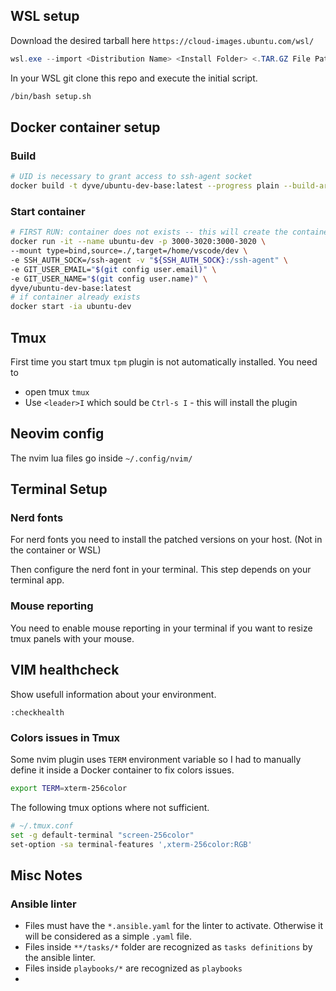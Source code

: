 ## WSL setup 

Download the desired tarball here `https://cloud-images.ubuntu.com/wsl/` 

```powershell
wsl.exe --import <Distribution Name> <Install Folder> <.TAR.GZ File Path>
```

In your WSL git clone this repo and execute the initial script. 

```bash
/bin/bash setup.sh
```

## Docker container setup

### Build 

```bash
# UID is necessary to grant access to ssh-agent socket
docker build -t dyve/ubuntu-dev-base:latest --progress plain --build-arg "UID=${UID}" --file ./Docker/Dockerfile.ubuntu-dev-base .
```

### Start container 

```bash
# FIRST RUN: container does not exists -- this will create the container
docker run -it --name ubuntu-dev -p 3000-3020:3000-3020 \
--mount type=bind,source=./,target=/home/vscode/dev \
-e SSH_AUTH_SOCK=/ssh-agent -v "${SSH_AUTH_SOCK}:/ssh-agent" \
-e GIT_USER_EMAIL="$(git config user.email)" \
-e GIT_USER_NAME="$(git config user.name)" \
dyve/ubuntu-dev-base:latest
# if container already exists 
docker start -ia ubuntu-dev
```
 
## Tmux

First time you start tmux `tpm` plugin is not automatically installed. You need to 
- open tmux `tmux`
- Use `<leader>I` which sould be `Ctrl-s I` - this will install the plugin

## Neovim config

The nvim lua files go inside `~/.config/nvim/` 

## Terminal Setup

### Nerd fonts

For nerd fonts you need to install the patched versions on your host. (Not in the container or WSL)

Then configure the nerd font in your terminal. This step depends on your terminal app. 

### Mouse reporting

You need to enable mouse reporting in your terminal if you want to resize tmux panels with your mouse.


## VIM healthcheck

Show usefull information about your environment.

```vimcmd
:checkhealth
```

### Colors issues in Tmux

Some nvim plugin uses `TERM` environment variable so I had to manually define it inside a Docker container to fix colors issues.

```bash
export TERM=xterm-256color
```

The following tmux options where not sufficient. 

```bash
# ~/.tmux.conf
set -g default-terminal "screen-256color"
set-option -sa terminal-features ',xterm-256color:RGB'
```


## Misc Notes

### Ansible linter

- Files must have the `*.ansible.yaml` for the linter to activate. Otherwise it will be considered as a simple `.yaml` file. 
- Files inside `**/tasks/*` folder are recognized as `tasks definitions` by the ansible linter. 
- Files inside `playbooks/*` are recognized as `playbooks` 
- 
